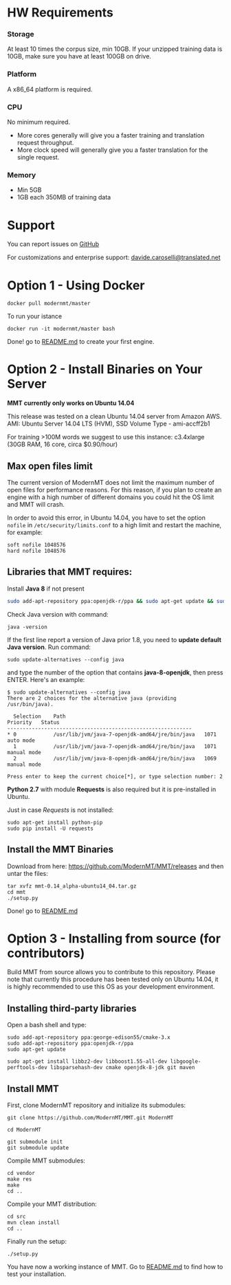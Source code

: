 # HW Requirements

### Storage
At least 10 times the corpus size, min 10GB. If your unzipped training data is 10GB, make sure you have at least 100GB on drive.

### Platform
A x86_64 platform is required.

### CPU
No minimum required. 
* More cores generally will give you a faster training and translation request throughput. 
* More clock speed will generally give you a faster translation for the single request.

### Memory
*  Min 5GB
*  1GB each 350MB of training data

# Support

You can report issues on [GitHub](https://github.com/ModernMT/MMT/issues)

For customizations and enterprise support: davide.caroselli@translated.net

# Option 1 - Using Docker

```
docker pull modernmt/master
```

To run your istance

```
docker run -it modernmt/master bash
```

Done! go to [README.md](README.md) to create your first engine.

# Option 2 - Install Binaries on Your Server

**MMT currently only works on Ubuntu 14.04**

This release was tested on a clean Ubuntu 14.04 server from Amazon AWS.
AMI: Ubuntu Server 14.04 LTS (HVM), SSD Volume Type -  ami-accff2b1

For training >100M words we suggest to use this instance: 
c3.4xlarge (30GB RAM, 16 core, circa $0.90/hour)

## Max open files limit
The current version of ModernMT does not limit the maximum number of open files for performance reasons. For this reason, if you plan to create an engine with a high number of different domains you could hit the OS limit and MMT will crash.

In order to avoid this error, in Ubuntu 14.04, you have to set the option `nofile` in `/etc/security/limits.conf` to a high limit and restart the machine, for example:
```
soft nofile 1048576
hard nofile 1048576
```

## Libraries that MMT requires:

Install **Java 8** if not present
```bash
sudo add-apt-repository ppa:openjdk-r/ppa && sudo apt-get update && sudo apt-get install openjdk-8-jdk
```

Check Java version with command:

```
java -version
```

If the first line report a version of Java prior 1.8, you need to **update default Java version**. Run command:

```
sudo update-alternatives --config java
```

and type the number of the option that contains **java-8-openjdk**, then press ENTER. Here's an example:

```
$ sudo update-alternatives --config java
There are 2 choices for the alternative java (providing /usr/bin/java).

  Selection    Path                                            Priority   Status
------------------------------------------------------------
* 0            /usr/lib/jvm/java-7-openjdk-amd64/jre/bin/java   1071      auto mode
  1            /usr/lib/jvm/java-7-openjdk-amd64/jre/bin/java   1071      manual mode
  2            /usr/lib/jvm/java-8-openjdk-amd64/jre/bin/java   1069      manual mode

Press enter to keep the current choice[*], or type selection number: 2
```

**Python 2.7** with module **Requests** is also required but it is pre-installed in Ubuntu.

Just in case *Requests* is not installed:
```
sudo apt-get install python-pip
sudo pip install -U requests
```


## Install the MMT Binaries

Download from here: https://github.com/ModernMT/MMT/releases and then untar the files:

```
tar xvfz mmt-0.14_alpha-ubuntu14_04.tar.gz
cd mmt
./setup.py
```

Done! go to [README.md](README.md)

# Option 3 - Installing from source (for contributors)

Build MMT from source allows you to contribute to this repository. Please note that currently this procedure has been tested only on Ubuntu 14.04, it is highly recommended to use this OS as your development environment.

## Installing third-party libraries

Open a bash shell and type:

```
sudo add-apt-repository ppa:george-edison55/cmake-3.x
sudo add-apt-repository ppa:openjdk-r/ppa
sudo apt-get update

sudo apt-get install libbz2-dev libboost1.55-all-dev libgoogle-perftools-dev libsparsehash-dev cmake openjdk-8-jdk git maven
```

## Install MMT

First, clone ModernMT repository and initialize its submodules:

```
git clone https://github.com/ModernMT/MMT.git ModernMT

cd ModernMT

git submodule init
git submodule update
```

Compile MMT submodules:

```
cd vendor
make res
make
cd ..
```

Compile your MMT distribution:

```
cd src
mvn clean install
cd ..
```

Finally run the setup:

```
./setup.py
```

You have now a working instance of MMT. Go to [README.md](README.md) to find how to test your installation.
